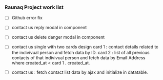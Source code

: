 ### Raunaq Project work list



- [ ] Github error fix
- [ ] contact us reply modal in component
- [ ] contact us delete danger modal in component
- [ ] contact us single with two cards design
    card 1 : contact details related to the indivivual person and fetch data by ID.
    card 2 : list of all previous contacts of that indivivual person and fetch data by Email Address where created_at < card 1 . created_at.
- [ ] contact us : fetch contact list data by ajax and initialize in datatable.



